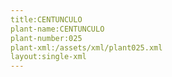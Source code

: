 ```yaml
---
title:CENTUNCULO
plant-name:CENTUNCULO
plant-number:025
plant-xml:/assets/xml/plant025.xml
layout:single-xml
---
```


